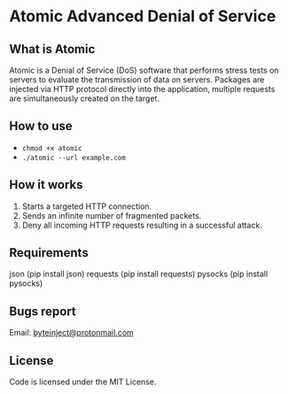 # Atomic Advanced Denial of Service 

## What is Atomic

Atomic is a Denial of Service (DoS) software that performs stress tests 
on servers to evaluate the transmission of data on servers. Packages are 
injected via HTTP protocol directly into the application, multiple 
requests are simultaneously created on the target.

## How to use

* `chmod +x atomic`
* `./atomic --url example.com`

## How it works

1. Starts a targeted HTTP connection.
2. Sends an infinite number of fragmented packets.
3. Deny all incoming HTTP requests resulting in a successful attack.

## Requirements

json (pip install json)
requests (pip install requests)
pysocks (pip install pysocks)

## Bugs report
Email: byteinject@protonmail.com

## License
Code is licensed under the MIT License.


